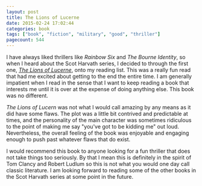 ```yaml
---
layout: post
title: The Lions of Lucerne
date: 2015-02-24 17:02:44
categories: book
tags: ["book", "fiction", "military", "good", "thriller"]
pagecount: 544
---
```


I have always liked thrillers like *Rainbow Six* and
*The Bourne Identity*, so when I heard about the Scot Harvath
series, I decided to through the first one, [*The Lions of Lucerne*][lions-amazon],
onto my reading list. This was a really fun read that had me
excited about getting to the end the entire time. I am generally
impatient when I read in the sense that I want to keep reading
a book that interests me until it is over at the expense of doing
anything else. This book was no different.

*The Lions of Lucern* was not what I would call amazing by any
means as it did have some flaws. The plot was a little bit
contrived and predictable at times, and the personality of the
main character was sometimes ridiculous to the point of making me
say "you've got to be kidding me" out loud. Nevertheless, the overall
feeling of the book was enjoyable and engaging enough to push past
whatever flaws that do exist.

I would recommend this book to anyone looking for a fun thriller
that does not take things too seriously. By that I mean this is
definitely in the spirit of Tom Clancy and Robert Ludlum so this
is not what you would one day call classic literature. I am looking
forward to reading some of the other books in the Scot Harvath
series at some point in the future.

[lions-amazon]:     http://amzn.com/B000FC0R7O

